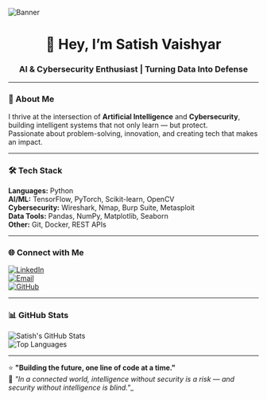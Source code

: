 <!-- Banner -->
![Banner](./your-banner-file-name.png)

<h1 align="center">👋 Hey, I’m Satish Vaishyar</h1>
<h3 align="center">AI & Cybersecurity Enthusiast | Turning Data Into Defense</h3>

---

### 🚀 About Me
I thrive at the intersection of **Artificial Intelligence** and **Cybersecurity**, building intelligent systems that not only learn — but protect.  
Passionate about problem-solving, innovation, and creating tech that makes an impact.

---

### 🛠 Tech Stack
**Languages:** Python  
**AI/ML:** TensorFlow, PyTorch, Scikit-learn, OpenCV  
**Cybersecurity:** Wireshark, Nmap, Burp Suite, Metasploit  
**Data Tools:** Pandas, NumPy, Matplotlib, Seaborn  
**Other:** Git, Docker, REST APIs

---

### 🌐 Connect with Me
[![LinkedIn](https://img.shields.io/badge/LinkedIn-0A66C2?style=for-the-badge&logo=linkedin&logoColor=white)](https://www.linkedin.com/in/satish-vaishyar)  
[![Email](https://img.shields.io/badge/Email-D14836?style=for-the-badge&logo=gmail&logoColor=white)](mailto:12vsatish1@gmail.com)  
[![GitHub](https://img.shields.io/badge/GitHub-171515?style=for-the-badge&logo=github&logoColor=white)](https://github.com/Satish-vaishyar)

---

### 📊 GitHub Stats
![Satish's GitHub Stats](https://github-readme-stats.vercel.app/api?username=Satish-vaishyar&show_icons=true&title_color=00FF7F&icon_color=00FF7F&text_color=FFFFFF&bg_color=0D1117)  
![Top Languages](https://github-readme-stats.vercel.app/api/top-langs/?username=Satish-vaishyar&layout=compact&title_color=00FF7F&text_color=FFFFFF&bg_color=0D1117)

---
>
⭐ **"Building the future, one line of code at a time."**  
💬 *"In a connected world, intelligence without security is a risk — and security without intelligence is blind."*_

<!---
Satish-vaishyar/Satish-vaishyar is a ✨ special ✨ repository because its `README.md` (this file) appears on your GitHub profile.
You can click the Preview link to take a look at your changes.
--->
